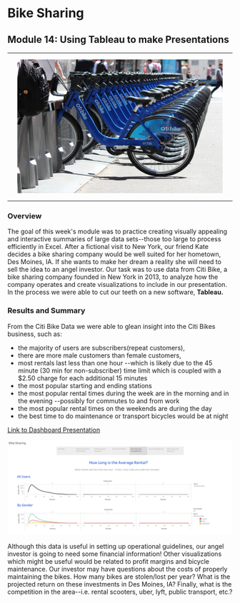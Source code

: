 # Bike Sharing 
## Module 14: Using Tableau to make Presentations
---

<p align="center">
  <img width="460" height="300" src="https://github.com/murphyk2021/bikesharing/blob/15489c561d496e22de0d59cca52bb97846711f27/Images/citibike.jpg">
</p>

---


### Overview
The goal of this week's module was to practice creating visually appealing and interactive summaries of large data sets--those too large to process efficiently in Excel.  After a fictional visit to New York, our friend Kate decides a bike sharing company would be well suited for her hometown, Des Moines, IA.  If she wants to make her dream a reality she will need to sell the idea to an angel investor.  Our task was to use data from Citi Bike, a bike sharing company founded in New York in 2013, to analyze how the company operates and create visualizations to include in our presentation.  In the process we were able to cut our teeth on a new software, **Tableau.**

### Results and Summary
From the Citi Bike Data we were able to glean insight into the Citi Bikes business, such as:
- the majority of users are subscribers(repeat customers),  
- there are more male customers than female customers,  
- most rentals last less than one hour --which is likely due to the 45 minute (30 min for non-subscriber) time limit which is coupled with a $2.50 charge for each additional 15 minutes
- the most popular starting and ending stations
- the most popular rental times during the week are in the morning and in the evening --possibly for commutes to and from work
- the most popular rental times on the weekends are during the day
- the best time to do maintenance or transport bicycles would be at night

[Link to Dashboard Presentation](https://public.tableau.com/shared/2BPTN5GWY?:display_count=n&:origin=viz_share_link)

![image of Dashboard](https://github.com/murphyk2021/bikesharing/blob/c2a69db0f2a605b7e75c424aec88c15d217901de/Images/Story%201%20(4).png)

Although this data is useful in setting up operational guidelines, our angel investor is going to need some financial information!  Other visualizations which might be useful would be related to profit margins and bicycle maintenance.  Our investor may have questions about the costs of properly maintaining the bikes.  How many bikes are stolen/lost per year?  What is the projected return on these investments in Des Moines, IA?  Finally, what is the competition in the area--i.e. rental scooters, uber, lyft, public transport, etc.?  

